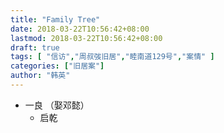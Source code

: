 ```yaml
---
title: "Family Tree"
date: 2018-03-22T10:56:42+08:00
lastmod: 2018-03-22T10:56:42+08:00
draft: true
tags: [ "信访","周叔弢旧居","睦南道129号","案情" ]
categories: ["旧居案"]
author: "韩英"
---
```


 * 一良 （娶邓懿）
   * 启乾